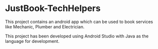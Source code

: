# JustBook-TechHelpers

This project contains an android app which can be used to book services like Mechanic, Plumber and Electrician.

This project has been developed using Android Studio with Java as the language for development.


